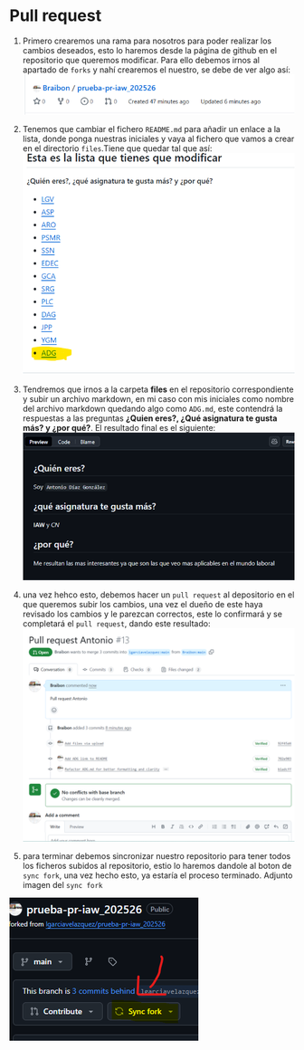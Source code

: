 # Pull request


1. Primero crearemos una rama para nosotros para poder realizar los cambios deseados, esto lo haremos desde la página de github en el repositorio que queremos modificar. Para ello debemos irnos al apartado de `forks` y nahí crearemos el nuestro, se debe de ver algo así:
![](/unidad1/img/Fork.png)


2. Tenemos que cambiar el fichero `README.md` para añadir un enlace a la lista, donde ponga nuestras iniciales y vaya al fichero que vamos a crear en el directorio `files`.Tiene que quedar tal que así:
![](/unidad1/img/readme.png)

3. Tendremos que irnos a la carpeta **files** en el repositorio correspondiente y subir un archivo markdown, en mi caso con mis iniciales como nombre del archivo markdown quedando algo como `ADG.md`, este contendrá la respuestas a las preguntas **¿Quien eres?, ¿Qué asignatura te gusta más? y ¿por qué?**.
El resultado final es el siguiente:
![](/unidad1/img/MD.png)

4. una vez hehco esto, debemos hacer un `pull request` al depositorio en el que queremos subir los cambios, una vez el dueño de este haya revisado los cambios y le parezcan correctos, este lo confirmará y se completará el `pull request`, dando este resultado:
![](/unidad1/img/Final.png)

5. para terminar debemos sincronizar nuestro repositorio para tener todos los ficheros subidos al repositorio, estio lo haremos dandole al boton de `sync fork`, una vez hecho esto, ya estaría el proceso terminado. Adjunto imagen del `sync fork`

![](/unidad1/img/sinc.png)
